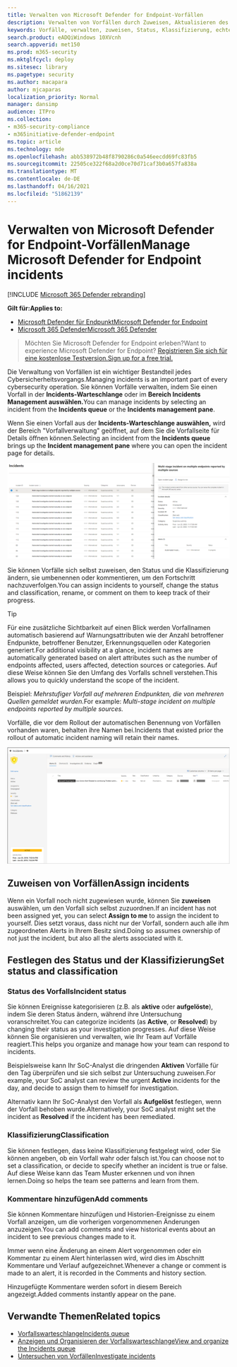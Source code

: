 ```yaml
---
title: Verwalten von Microsoft Defender for Endpoint-Vorfällen
description: Verwalten von Vorfällen durch Zuweisen, Aktualisieren des Status oder Festlegen der Klassifizierung.
keywords: Vorfälle, verwalten, zuweisen, Status, Klassifizierung, echte Warnung, falsche Warnung
search.product: eADQiWindows 10XVcnh
search.appverid: met150
ms.prod: m365-security
ms.mktglfcycl: deploy
ms.sitesec: library
ms.pagetype: security
ms.author: macapara
author: mjcaparas
localization_priority: Normal
manager: dansimp
audience: ITPro
ms.collection:
- m365-security-compliance
- m365initiative-defender-endpoint
ms.topic: article
ms.technology: mde
ms.openlocfilehash: abb538972b48f8790286c0a546eecdd69fc83fb5
ms.sourcegitcommit: 22505ce322f68a2d0ce70d71caf3b0a657fa838a
ms.translationtype: MT
ms.contentlocale: de-DE
ms.lasthandoff: 04/16/2021
ms.locfileid: "51862139"
---
```

# <a name="manage-microsoft-defender-for-endpoint-incidents"></a><span data-ttu-id="cb962-104">Verwalten von Microsoft Defender for Endpoint-Vorfällen</span><span class="sxs-lookup"><span data-stu-id="cb962-104">Manage Microsoft Defender for Endpoint incidents</span></span>

[!INCLUDE [Microsoft 365 Defender rebranding](../../includes/microsoft-defender.md)]


<span data-ttu-id="cb962-105">**Gilt für:**</span><span class="sxs-lookup"><span data-stu-id="cb962-105">**Applies to:**</span></span>
- [<span data-ttu-id="cb962-106">Microsoft Defender für Endpunkt</span><span class="sxs-lookup"><span data-stu-id="cb962-106">Microsoft Defender for Endpoint</span></span>](https://go.microsoft.com/fwlink/p/?linkid=2154037)
- [<span data-ttu-id="cb962-107">Microsoft 365 Defender</span><span class="sxs-lookup"><span data-stu-id="cb962-107">Microsoft 365 Defender</span></span>](https://go.microsoft.com/fwlink/?linkid=2118804)

> <span data-ttu-id="cb962-108">Möchten Sie Microsoft Defender for Endpoint erleben?</span><span class="sxs-lookup"><span data-stu-id="cb962-108">Want to experience Microsoft Defender for Endpoint?</span></span> [<span data-ttu-id="cb962-109">Registrieren Sie sich für eine kostenlose Testversion.</span><span class="sxs-lookup"><span data-stu-id="cb962-109">Sign up for a free trial.</span></span>](https://www.microsoft.com/microsoft-365/windows/microsoft-defender-atp?ocid=docs-wdatp-exposedapis-abovefoldlink)

<span data-ttu-id="cb962-110">Die Verwaltung von Vorfällen ist ein wichtiger Bestandteil jedes Cybersicherheitsvorgangs.</span><span class="sxs-lookup"><span data-stu-id="cb962-110">Managing incidents is an important part of every cybersecurity operation.</span></span> <span data-ttu-id="cb962-111">Sie können Vorfälle verwalten, indem Sie einen Vorfall in der **Incidents-Warteschlange** oder im **Bereich Incidents Management auswählen.**</span><span class="sxs-lookup"><span data-stu-id="cb962-111">You can manage incidents by selecting an incident from the **Incidents queue** or the **Incidents management pane**.</span></span> 


<span data-ttu-id="cb962-112">Wenn Sie einen Vorfall aus  der **Incidents-Warteschlange auswählen,** wird der Bereich "Vorfallverwaltung" geöffnet, auf dem Sie die Vorfallseite für Details öffnen können.</span><span class="sxs-lookup"><span data-stu-id="cb962-112">Selecting an incident from the **Incidents queue** brings up the **Incident management pane** where you can open the incident page for details.</span></span>


![Abbildung des Bereichs "Verwaltung von Vorfällen"](images/atp-incidents-mgt-pane-updated.png)

<span data-ttu-id="cb962-114">Sie können Vorfälle sich selbst zuweisen, den Status und die Klassifizierung ändern, sie umbenennen oder kommentieren, um den Fortschritt nachzuverfolgen.</span><span class="sxs-lookup"><span data-stu-id="cb962-114">You can assign incidents to yourself, change the status and classification, rename, or comment on them to keep track of their progress.</span></span>

> [!TIP]
> <span data-ttu-id="cb962-115">Für eine zusätzliche Sichtbarkeit auf einen Blick werden Vorfallnamen automatisch basierend auf Warnungsattributen wie der Anzahl betroffener Endpunkte, betroffener Benutzer, Erkennungsquellen oder Kategorien generiert.</span><span class="sxs-lookup"><span data-stu-id="cb962-115">For additional visibility at a glance, incident names are automatically generated based on alert attributes such as the number of endpoints affected, users affected, detection sources or categories.</span></span> <span data-ttu-id="cb962-116">Auf diese Weise können Sie den Umfang des Vorfalls schnell verstehen.</span><span class="sxs-lookup"><span data-stu-id="cb962-116">This allows you to quickly understand the scope of the incident.</span></span>
>
> <span data-ttu-id="cb962-117">Beispiel: *Mehrstufiger Vorfall auf mehreren Endpunkten, die von mehreren Quellen gemeldet wurden.*</span><span class="sxs-lookup"><span data-stu-id="cb962-117">For example: *Multi-stage incident on multiple endpoints reported by multiple sources.*</span></span>
>
> <span data-ttu-id="cb962-118">Vorfälle, die vor dem Rollout der automatischen Benennung von Vorfällen vorhanden waren, behalten ihre Namen bei.</span><span class="sxs-lookup"><span data-stu-id="cb962-118">Incidents that existed prior the rollout of automatic incident naming will retain their names.</span></span>
>


![Abbildung der Detailseite für Vorfälle](images/atp-incident-details-updated.png)

## <a name="assign-incidents"></a><span data-ttu-id="cb962-120">Zuweisen von Vorfällen</span><span class="sxs-lookup"><span data-stu-id="cb962-120">Assign incidents</span></span>
<span data-ttu-id="cb962-121">Wenn ein Vorfall noch nicht zugewiesen wurde, können Sie **zuweisen** auswählen, um den Vorfall sich selbst zuzuordnen.</span><span class="sxs-lookup"><span data-stu-id="cb962-121">If an incident has not been assigned yet, you can select **Assign to me** to assign the incident to yourself.</span></span> <span data-ttu-id="cb962-122">Dies setzt voraus, dass nicht nur der Vorfall, sondern auch alle ihm zugeordneten Alerts in Ihrem Besitz sind.</span><span class="sxs-lookup"><span data-stu-id="cb962-122">Doing so assumes ownership of not just the incident, but also all the alerts associated with it.</span></span>

## <a name="set-status-and-classification"></a><span data-ttu-id="cb962-123">Festlegen des Status und der Klassifizierung</span><span class="sxs-lookup"><span data-stu-id="cb962-123">Set status and classification</span></span>
### <a name="incident-status"></a><span data-ttu-id="cb962-124">Status des Vorfalls</span><span class="sxs-lookup"><span data-stu-id="cb962-124">Incident status</span></span>
<span data-ttu-id="cb962-125">Sie können Ereignisse kategorisieren (z.B. als **aktive** oder **aufgelöste**), indem Sie deren Status ändern, während ihre Untersuchung voranschreitet.</span><span class="sxs-lookup"><span data-stu-id="cb962-125">You can categorize incidents (as **Active**, or **Resolved**) by changing their status as your investigation progresses.</span></span> <span data-ttu-id="cb962-126">Auf diese Weise können Sie organisieren und verwalten, wie Ihr Team auf Vorfälle reagiert.</span><span class="sxs-lookup"><span data-stu-id="cb962-126">This helps you organize and manage how your team can respond to incidents.</span></span>

<span data-ttu-id="cb962-127">Beispielsweise kann Ihr SoC-Analyst die dringenden **Aktiven** Vorfälle für den Tag überprüfen und sie sich selbst zur Untersuchung zuweisen.</span><span class="sxs-lookup"><span data-stu-id="cb962-127">For example, your SoC analyst can review the urgent **Active** incidents for the day, and decide to assign them to himself for investigation.</span></span>

<span data-ttu-id="cb962-128">Alternativ kann Ihr SoC-Analyst den Vorfall als **Aufgelöst** festlegen, wenn der Vorfall behoben wurde.</span><span class="sxs-lookup"><span data-stu-id="cb962-128">Alternatively, your SoC analyst might set the incident as **Resolved** if the incident has been remediated.</span></span> 

### <a name="classification"></a><span data-ttu-id="cb962-129">Klassifizierung</span><span class="sxs-lookup"><span data-stu-id="cb962-129">Classification</span></span>
<span data-ttu-id="cb962-130">Sie können festlegen, dass keine Klassifizierung festgelegt wird, oder Sie können angeben, ob ein Vorfall wahr oder falsch ist.</span><span class="sxs-lookup"><span data-stu-id="cb962-130">You can choose not to set a classification, or decide to specify whether an incident is true or false.</span></span> <span data-ttu-id="cb962-131">Auf diese Weise kann das Team Muster erkennen und von ihnen lernen.</span><span class="sxs-lookup"><span data-stu-id="cb962-131">Doing so helps the team see patterns and learn from them.</span></span>

### <a name="add-comments"></a><span data-ttu-id="cb962-132">Kommentare hinzufügen</span><span class="sxs-lookup"><span data-stu-id="cb962-132">Add comments</span></span>
<span data-ttu-id="cb962-133">Sie können Kommentare hinzufügen und Historien-Ereignisse zu einem Vorfall anzeigen, um die vorherigen vorgenommenen Änderungen anzuzeigen.</span><span class="sxs-lookup"><span data-stu-id="cb962-133">You can add comments and view historical events about an incident to see previous changes made to it.</span></span>

<span data-ttu-id="cb962-134">Immer wenn eine Änderung an einem Alert vorgenommen oder ein Kommentar zu einem Alert hinterlassen wird, wird dies im Abschnitt Kommentare und Verlauf aufgezeichnet.</span><span class="sxs-lookup"><span data-stu-id="cb962-134">Whenever a change or comment is made to an alert, it is recorded in the Comments and history section.</span></span>

<span data-ttu-id="cb962-135">Hinzugefügte Kommentare werden sofort in diesem Bereich angezeigt.</span><span class="sxs-lookup"><span data-stu-id="cb962-135">Added comments instantly appear on the pane.</span></span>



## <a name="related-topics"></a><span data-ttu-id="cb962-136">Verwandte Themen</span><span class="sxs-lookup"><span data-stu-id="cb962-136">Related topics</span></span>
- [<span data-ttu-id="cb962-137">Vorfallswarteschlange</span><span class="sxs-lookup"><span data-stu-id="cb962-137">Incidents queue</span></span>](https://docs.microsoft.com/microsoft-365/security/defender-endpoint/view-incidents-queue)
- [<span data-ttu-id="cb962-138">Anzeigen und Organisieren der Vorfallswarteschlange</span><span class="sxs-lookup"><span data-stu-id="cb962-138">View and organize the Incidents queue</span></span>](view-incidents-queue.md)
- [<span data-ttu-id="cb962-139">Untersuchen von Vorfällen</span><span class="sxs-lookup"><span data-stu-id="cb962-139">Investigate incidents</span></span>](investigate-incidents.md)
